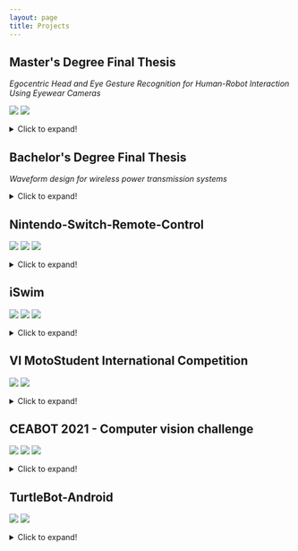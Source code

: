 ```yaml
---
layout: page
title: Projects
---
```



## Master's Degree Final Thesis

_Egocentric Head and Eye Gesture Recognition for Human-Robot Interaction Using Eyewear Cameras_

![](https://img.shields.io/badge/Code-Python-informational?style=flat-square&logo=python&logoColor=white&color=3776AB) ![](https://img.shields.io/badge/Code-PyTorch-informational?style=flat-square&logo=pytorch&logoColor=white&color=EE4C2C)

<details>
  <summary>Click to expand!</summary>

  <p>In this thesis, I created a set of well-defined head and eye gestures that can be performed by disabled and mobility-impaired users. Then, a neural network for gesture recognition is presented. The neural network has been trained for five different gestures, with promising results (>90% recognition accuracy).</p>

  <p>This neural network uses an existing convolutional neural network (CNN) for homography estimation in image pairs, and a custom Long Short-Term Memory (LSTM) module for temporal sequence processing. The head and eye images are acquired from a Pupil Core headset, and the recognition model runs in real-time on a low-end PC. While we have envisioned this system for seamless and accesible Human-Robot Interaction (HRI), this technology opens the door to other promising applications.</p>
</details>

## Bachelor's Degree Final Thesis

_Waveform design for wireless power transmission systems_

<details>
  <summary>Click to expand!</summary>

  <p>In this work, the effect of saturation in the power amplifier (PA) of a power beacon is studied. It is shown via simulation that, when this effect is taken into account, the optimal waveforms are not those with a high Peak-to-Average Power Ratio (PAPR). Indeed, these waveforms are severely degraded by the PA saturation, and other waveforms and backoff parameters provide higher efficiency in wireless power transmission. These results differ from the common belief in the literature, and show that efficiency gains can be obtained with optimally-designed waveforms.</p>
</details>

## Nintendo-Switch-Remote-Control

![](https://img.shields.io/badge/Code-Java-informational?style=flat-square&logo=Java&logoColor=white&color=b07219) ![](https://img.shields.io/badge/Code-C-informational?style=flat-square&logo=c&logoColor=white&color=A8B9CC) ![](https://img.shields.io/badge/Code-WebRTC-informational?style=flat-square&logo=webrtc&logoColor=white&color=333333)

<details>
  <summary>Click to expand!</summary>

  <p>Software that allows full remote play for Nintendo Switch. The user can play games from one computer, which is connected via WebRTC to a remote computer, responsible for sending commands to the Switch console. It's the same technology used by streaming services such as Stadia, but open source!</p>

  <p>The project is divided into two parts: a GUI for both the client and server computers (programmed in JavaFx) and an Atmel firmware that can be flashed to an Arduino board and emulates a Nintendo Switch Pro Controller. To the best of my knowledge, it's the one and only firmware available for Atmel microcontrollers that reverse engineers the Pro Controller (some efforts have been made for the Horipad S, which has limited features).</p>

  <p>Source code available on <a href="https://github.com/javmarina/Nintendo-Switch-Remote-Control">GitHub</a>.</p>
</details>

## iSwim

![](https://img.shields.io/badge/Code-Android-informational?style=flat-square&logo=Android&logoColor=white&color=3DDC84) ![](https://img.shields.io/badge/Code-Java-informational?style=flat-square&logo=Java&logoColor=white&color=b07219) ![](https://img.shields.io/badge/Code-Kotlin-informational?style=flat-square&logo=kotlin&logoColor=white&color=0095D5)

<details>
  <summary>Click to expand!</summary>

  <p>An Android app that I started developing as I was learning Java and Android development (2014). While still in development (and will continue for the foreseeable future), it has slowly taken shape over time. I have tried to keep up to the new Android development techniques, and arguably the biggest lessons derive from my initial and innocent mistakes (for the record, I still hate the activity lifecycle).</p>
</details>

## VI MotoStudent International Competition

![](https://img.shields.io/badge/Code-C++-informational?style=flat-square&logo=cplusplus&logoColor=white&color=00599C) ![](https://img.shields.io/badge/Design-STM-informational?style=flat-square&logo=stmicroelectronics&logoColor=white&color=03234B)

<details>
  <summary>Click to expand!</summary>

  <p>I worked as a member of the <a href="http://racingteam.uma.es/">UMA Racing Team</a> for two years, mainly focusing on the controller design and programming. I adapted the <a href="https://vesc-project.com/">VESC Project</a> to a 13 kW Permanent Magnet Synchronous Motor (PMSM), and designed the PCB for the controller. I also led the electronics section of the team, overseeing the development of the power inverter, the data acquisition module and the battery.</p>

  <p>Eventually, the UMA Racing Team won the prize for the best electric motorcycle in the MS2 category 🏆.</p>
</details>

## CEABOT 2021 - Computer vision challenge

![](https://img.shields.io/badge/Code-Python-informational?style=flat-square&logo=Python&logoColor=white&color=3572A5) ![](https://img.shields.io/badge/Code-OpenCV-informational?style=flat-square&logo=opencv&logoColor=white&color=5C3EE8) ![](https://img.shields.io/badge/Simulator-Unity-informational?style=flat-square&logo=unity&logoColor=white&color=000000)

<details>
  <summary>Click to expand!</summary>

  <p>Code developed for the CEABOT 2021 second challenge. The goal was to implement a leader-follower robotic system (with underwater vehicles). The follower robot uses a camera pointing to the leader, which has ArUco markers on it. Using the OpenCV library, the position of the ArUco is obtained, and the follower movement is controlled with a simple PID. We also optimized the image processing by using a parallel pipeline in order to reduce control latency, and designed a basic GUI for monitoring both vehicles. Our team achieved the first place in this challenge.</p>

  <p>Source code available on <a href="https://github.com/javmarina/CEABOT">GitHub</a>.</p>
</details>

## TurtleBot-Android

![](https://img.shields.io/badge/Code-Android-informational?style=flat-square&logo=Android&logoColor=white&color=3DDC84) ![](https://img.shields.io/badge/Code-ROS-informational?style=flat-square&logo=ROS&logoColor=white&color=22314E)

<details>
  <summary>Click to expand!</summary>

  <p>Basic Android app to teleoperate a TurtleBot and stream images from its multiple cameras. Showcases basic usage of ROS nodes in <code>rosjava</code>.</p>

  <p>Source code available on <a href="https://github.com/javmarina/TurtleBot-Android">GitHub</a>.</p>
</details>
